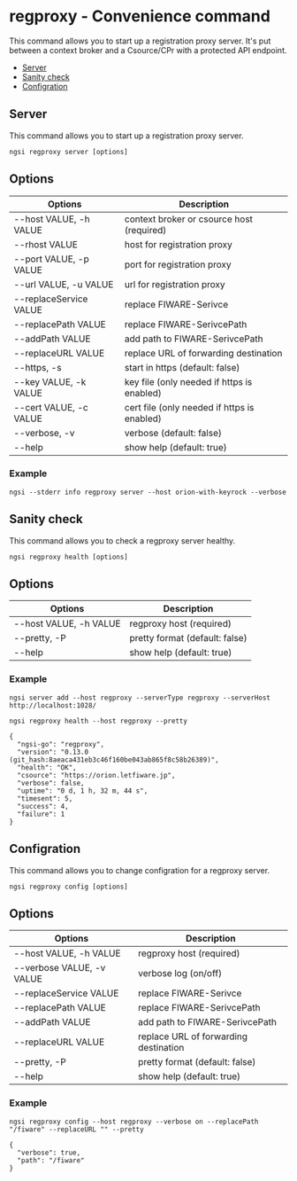 # regproxy - Convenience command

This command allows you to start up a registration proxy server. It's put between a context broker and
a Csource/CPr with a protected API endpoint.

-   [Server](#server)
-   [Sanity check](#sanity-check)
-   [Configration](#config)

<a name="server"></a>

## Server

This command allows you to start up a registration proxy server.

```console
ngsi regproxy server [options]
```

## Options

| Options                | Description                                 |
| ---------------------- | ------------------------------------------- |
| --host VALUE, -h VALUE | context broker or csource host (required)   |
| --rhost VALUE          | host for registration proxy                 |
| --port VALUE, -p VALUE | port for registration proxy                 |
| --url VALUE, -u VALUE  | url for registration proxy                  |
| --replaceService VALUE | replace FIWARE-Serivce                      |
| --replacePath VALUE    | replace FIWARE-SerivcePath                  |
| --addPath VALUE        | add path to FIWARE-SerivcePath              |
| --replaceURL VALUE     | replace URL of forwarding destination       |
| --https, -s            | start in https (default: false)             |
| --key VALUE, -k VALUE  | key file (only needed if https is enabled)  |
| --cert VALUE, -c VALUE | cert file (only needed if https is enabled) |
| --verbose, -v          | verbose (default: false)                    |
| --help                 | show help (default: true)                   |

### Example

```console
ngsi --stderr info regproxy server --host orion-with-keyrock --verbose
```

<a name="sanity-check"></a>

## Sanity check

This command allows you to check a regproxy server healthy.

```console
ngsi regproxy health [options]
```

## Options

| Options                | Description                    |
| ---------------------- | ------------------------------ |
| --host VALUE, -h VALUE | regproxy host (required)       |
| --pretty, -P           | pretty format (default: false) |
| --help                 | show help (default: true)      |

### Example

```
ngsi server add --host regproxy --serverType regproxy --serverHost http://localhost:1028/
```

```
ngsi regproxy health --host regproxy --pretty
```

```
{
  "ngsi-go": "regproxy",
  "version": "0.13.0 (git_hash:8aeaca431eb3c46f160be043ab865f8c58b26389)",
  "health": "OK",
  "csource": "https://orion.letfiware.jp",
  "verbose": false,
  "uptime": "0 d, 1 h, 32 m, 44 s",
  "timesent": 5,
  "success": 4,
  "failure": 1
}
```

<a name="config"></a>

## Configration

This command allows you to change configration for a regproxy server.

```console
ngsi regproxy config [options]
```

## Options

| Options                   | Description                           |
| ------------------------- | ------------------------------------- |
| --host VALUE, -h VALUE    | regproxy host (required)              |
| --verbose VALUE, -v VALUE | verbose log (on/off)                  |
| --replaceService VALUE    | replace FIWARE-Serivce                |
| --replacePath VALUE       | replace FIWARE-SerivcePath            |
| --addPath VALUE           | add path to FIWARE-SerivcePath        |
| --replaceURL VALUE        | replace URL of forwarding destination |
| --pretty, -P              | pretty format (default: false)        |
| --help                    | show help (default: true)             |

### Example

```
ngsi regproxy config --host regproxy --verbose on --replacePath "/fiware" --replaceURL "" --pretty
```

```
{
  "verbose": true,
  "path": "/fiware"
}
```
